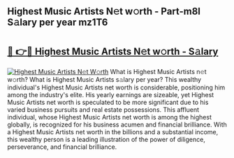 ## Highest Music Artists N𝚎t w𝚘rth - Part-m8I S𝚊lary per year mz1T6

# <h2><a href="http://gc47m4.nevu.top/?p=Highest+Music+Artists">🔗 👉🔴 Highest Music Artists N𝚎t w𝚘rth - S𝚊lary</a></h2>

[![Highest Music Artists N𝚎t W𝚘rth](https://i.imgur.com/Oavwk0R.jpeg)](http://gc47m4.nevu.top/?p=Highest+Music+Artists)
What is Highest Music Artists n𝚎t w𝚘rth? What is Highest Music Artists s𝚊lary per year?
This wealthy individual's Highest Music Artists net worth is considerable, positioning him among the industry's elite. His yearly earnings are sizeable, yet Highest Music Artists net worth is speculated to be more significant due to his varied business pursuits and real estate possessions. This affluent individual, whose Highest Music Artists net worth is among the highest globally, is recognized for his business acumen and financial brilliance. With a Highest Music Artists net worth in the billions and a substantial income, this wealthy person is a leading illustration of the power of diligence, perseverance, and financial brilliance.
